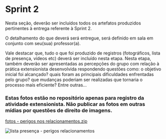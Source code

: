 # Sprint 2

Nesta seção, deverão ser incluídos todos os artefatos produzidos pertinentes à entrega referente à Sprint 2.

O detalhamento do que deverá será entregue, será definido em sala em conjunto com seu(sua) professor(a).

Vale destacar que, tudo o que foi produzido de registros (fotográficos, lista de presença, vídeos etc) deverá ser incluído nesta etapa. Nesta etapa, também deverão ser apresentadas as percepções do grupo com relação à prática extensionista desenvolvida respondendo questões como: o objetivo inicial foi alcançado? quais foram as principais dificuldades enfrentadas pelo grupo? que mudanças poderiam ser realizadas que tornaria o processo mais eficiente? Entre outras...

### Estas fotos estão no repositório apenas para registro da atividade extensionista. Não publicar as fotos em outras mídias por questões de direito de imagens. 

[fotos - perigos nos relacionamentos.zip](https://github.com/user-attachments/files/15977479/fotos.-.perigos.nos.relacionamentos.zip)

![lista presença - perigos relacionamentos](https://github.com/ICEI-PUC-Minas-PPC-CC/ppc-cc-2024-1-ment2-manha-perigosrelacionamentos/assets/81312361/8c68b85b-5129-46c7-ba2a-ae71ed3828d9)

